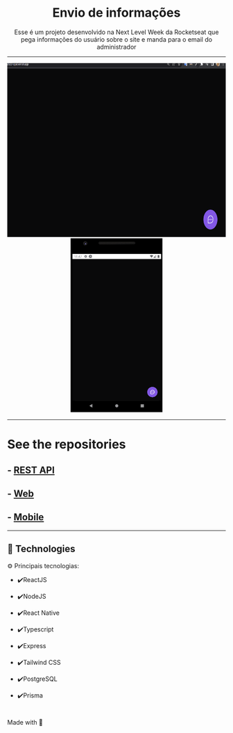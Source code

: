  <h1 align="center">Envio de informações</h1>

<p align="center">Esse é um projeto desenvolvido na Next Level Week da Rocketseat que pega informações do usuário sobre o site e manda para o email do administrador</p>

---

<div align="center" >
  <img src="./github/readmeWeb.gif" alt="demo-web" height="400">
  <img src="./github/readmeMobile.gif" alt="demo-mobile" height="400">
</div>

---

# See the repositories

## - [REST API](https://github.com/isaaacwillian/NLW-Server)

## - [Web](https://github.com/isaaacwillian/NLW-Web-2022)

## - [Mobile](https://github.com/isaaacwillian/NLW-Mobile)

---

## 🚀 Technologies

⚙️ Principais tecnologias:

- ✔️ReactJS

- ✔️NodeJS

- ✔️React Native

- ✔️Typescript

- ✔️Express

- ✔️Tailwind CSS

- ✔️PostgreSQL

- ✔️Prisma

#

Made with 💙
